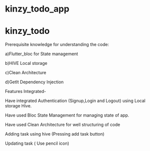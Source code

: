 # kinzy_todo_app


# kinzy_todo

Prerequisite knowledge for understanding the code:

a)Flutter_bloc for State management

b)HIVE Local storage

c)Clean Architecture

d)GetIt Dependency Injection

Features Integrated-

Have integrated Authentication (Signup,Login and Logout) using Local storage Hive.

Have used Bloc State Management for managing state of app.

Have used Clean Architecture for well structuring of code 

Adding task using hive (Pressing add task button)

Updating task ( Use pencil icon)




